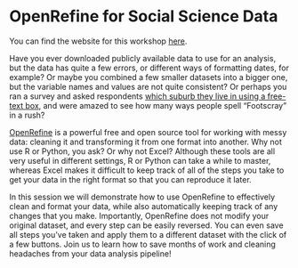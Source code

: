 # OpenRefine for Social Science Data

You can find the website for this workshop [here](https://scipunimelb.github.io/2020-10-15-SCIPUniMelb-online/).
 
Have you ever downloaded publicly available data to use for an analysis, but the data has quite a few errors, or different ways of formatting dates, for example? Or maybe you combined a few smaller datasets into a bigger one, but the variable names and values are not quite consistent? Or perhaps you ran a survey and asked respondents [which suburb they live in using a free-text box](https://www.linkedin.com/posts/cassie-kozyrkov-9531919_data-datascience-statistics-activity-6689553264905601024-Il-s), and were amazed to see how many ways people spell “Footscray” in a rush?
 
[OpenRefine](https://openrefine.org/) is a powerful free and open source tool for working with messy data: cleaning it and transforming it from one format into another. Why not use R or Python, you ask? Or why not Excel? Although these tools are all very useful in different settings, R or Python can take a while to master, whereas Excel makes it difficult to keep track of all of the steps you take to get your data in the right format so that you can reproduce it later.
 
In this session we will demonstrate how to use OpenRefine to effectively clean and format your data, while also automatically keeping track of any changes that you make. Importantly, OpenRefine does not modify your original dataset, and every step can be easily reversed. You can even save all steps you’ve taken and apply them to a different dataset with the click of a few buttons. Join us to learn how to save months of work and cleaning headaches from your data analysis pipeline!
